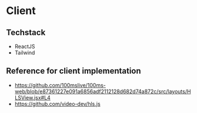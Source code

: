# Client

## Techstack
- ReactJS
- Tailwind


## Reference for client implementation
- https://github.com/100mslive/100ms-web/blob/e87361227e091a6856adf2112128d682d74a872c/src/layouts/HLSView.jsx#L4
- https://github.com/video-dev/hls.js


